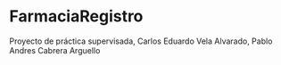 # FarmaciaRegistro
Proyecto de práctica supervisada, Carlos Eduardo Vela Alvarado, Pablo Andres Cabrera Arguello

